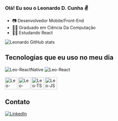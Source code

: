 ### Olá! Eu sou o Leonardo D. Cunha ✌️

- 📷 Desenvolvedor Mobile/Front-End
- 👨‍🎓 Graduado em Ciência Da Computação
- 👨‍💻 Estudando React

![Leonardo GitHub stats](https://github-readme-stats.vercel.app/api?username=leonardo&show_icons=true&theme=radical)

## Tecnologias que eu uso no meu dia
<div>
  <img align="center" alt=Leo-ReactNative src="https://img.shields.io/badge/React_Native-20232A?style=for-the-badge&logo=react&logoColor=61DAFB"/>
  <img align="center" alt=Leo-React src="https://img.shields.io/badge/React-20232A?style=for-the-badge&logo=react&logoColor=61DAFB"/>
</div>

<div style="display:inline_block"><br >
<img class="image" align="center" alt="Leo-Html5" height="40" width="40" src="https://cdn.jsdelivr.net/gh/devicons/devicon/icons/html5/html5-original.svg" />
<img align="center" alt="Leo-CSS3" height="40" width="40" src="https://cdn.jsdelivr.net/gh/devicons/devicon/icons/css3/css3-original.svg" />
<img align="center" alt="Leo-TS" height="40" width="40" src="https://cdn.jsdelivr.net/gh/devicons/devicon/icons/typescript/typescript-original.svg" />
<img align="center" alt="Leo-JS" height="40" width="40" src="https://cdn.jsdelivr.net/gh/devicons/devicon/icons/javascript/javascript-original.svg" />
</div>

## Contato 

[![LinkedIn](https://img.shields.io/badge/LinkedIn-0077B5?style=for-the-badge&logo=linkedin&logoColor=white)](https://www.linkedin.com/in/leonardo-d-cunha-732654197/)
